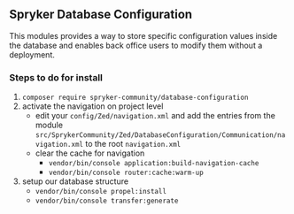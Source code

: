 ## Spryker Database Configuration
This modules provides a way to store specific configuration values inside
the database and enables back office users to modify them without a deployment.

### Steps to do for install
1. `composer require spryker-community/database-configuration`
2. activate the navigation on project level
   - edit your `config/Zed/navigation.xml` and add the entries from the module `src/SprykerCommunity/Zed/DatabaseConfiguration/Communication/navigation.xml` to the root `navigation.xml`
   - clear the cache for navigation
     - `vendor/bin/console application:build-navigation-cache`
     - `vendor/bin/console router:cache:warm-up`
3. setup our database structure
    - `vendor/bin/console propel:install`
    - `vendor/bin/console transfer:generate`
